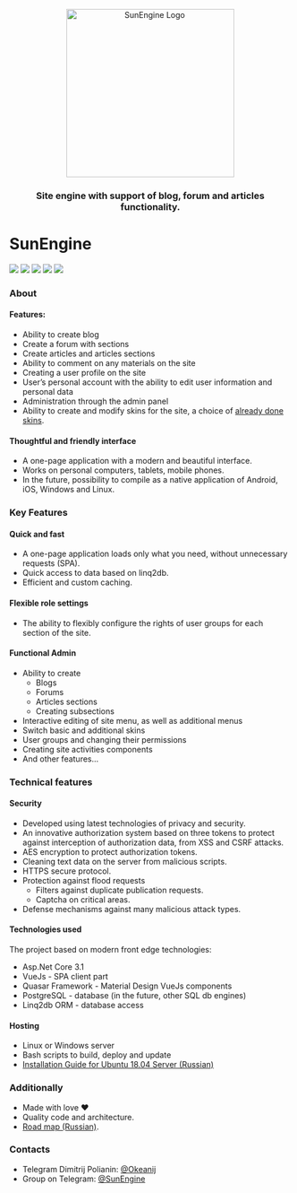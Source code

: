 <p align="center">
<img src="https://github.com/Dmitrij-Polyanin/SunEngine/blob/master/SunEngine.svg" width="300" alt="SunEngine Logo" />
</p>

<h3 align="center">Site engine with support of blog, forum and articles functionality.</h3>

# SunEngine

<a href="#"><img src="https://img.shields.io/static/v1?label=Version&message=v2.0.0-rc.10&color=green"></a>
<a href="https://sunengine.site"><img src="https://img.shields.io/static/v1?label=Site%20(Ru)&message=sunengine.site&color=yellow"></a>
<a href="https://demo.sunengine.site"><img src="https://img.shields.io/static/v1?label=Demo&message=demo.sunengine.site&color=yellow"></a>
<a href="https://t.me/SunEngine"><img src="https://img.shields.io/static/v1?label=Telegram&message=@SunEngine&color=success"></a>
<a href="README.RU.md"><img src="https://img.shields.io/static/v1?label=Readme&message=Russian&color=informational"></a>


### About
#### Features:
 - Ability to create blog  
 - Create a forum with sections   
 - Create articles and articles sections  
 - Ability to comment on any materials on the site  
 - Creating a user profile on the site  
 - User’s personal account with the ability to edit user information and personal data  
 - Administration through the admin panel  
 - Ability to create and modify skins for the site, a choice of [already done skins](https://github.com/sunengine/SunEngine.Skins).  

#### Thoughtful and friendly interface
 - A one-page application with a modern and beautiful interface.  
 - Works on personal computers, tablets, mobile phones.  
 - In the future, possibility to compile as a native application of Android, iOS, Windows and Linux.  

### Key Features
#### Quick and fast
 - A one-page application loads only what you need, without unnecessary requests (SPA).      
 - Quick access to data based on linq2db.   
 - Efficient and custom caching.  

#### Flexible role settings
 - The ability to flexibly configure the rights of user groups for each section of the site.  

#### Functional Admin
 - Ability to create  
   - Blogs  
   - Forums  
   - Articles sections  
   - Creating subsections  
 - Interactive editing of site menu, as well as additional menus  
 - Switch basic and additional skins  
 - User groups and changing their permissions  
 - Creating site activities components  
 - And other features...  

### Technical features
#### Security
 - Developed using latest technologies of privacy and security.  
 - An innovative authorization system based on three tokens to protect against interception of authorization data, from XSS and CSRF attacks.  
 - AES encryption to protect authorization tokens.  
 - Cleaning text data on the server from malicious scripts.  
 - HTTPS secure protocol.  
 - Protection against flood requests  
   - Filters against duplicate publication requests.  
   - Captcha on critical areas.  
 - Defense mechanisms against many malicious attack types.  

#### Technologies used
The project based on modern front edge technologies:
 - Asp.Net Core 3.1  
 - VueJs - SPA client part  
 - Quasar Framework - Material Design VueJs components  
 - PostgreSQL - database (in the future, other SQL db engines)  
 - Linq2db ORM - database access  

#### Hosting
 - Linux or Windows server  
 - Bash scripts to build, deploy and update  
 - [Installation Guide for Ubuntu 18.04 Server (Russian)](https://sunengine.site/install/14)    

### Additionally
 - Made with love ❤  
 - Quality code and architecture.  
 - [Road map (Russian)](https://sunengine.site/texts/roadmap).    

### Contacts
 - Telegram Dimitrij Polianin: [@Okeanij](https://t.me/Okeanij)    
 - Group on Telegram: [@SunEngine](https://t.me/SunEngine)  
